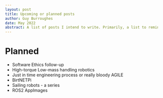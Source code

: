 ```yaml
---
layout: post
title: Upcoming or planned posts
author: Guy Burroughes
date: May 2022
abstract: A list of posts I intend to write. Primarily, a list to remind myself rather than to build excitement.
---
```


# Planned

* Software Ethics follow-up
* High-torque Low-mass handling robotics
* Just in time engineering process or really bloody AGILE
* BirtNETPi
* Sailing robots - a series
* ROS2 AppImages
